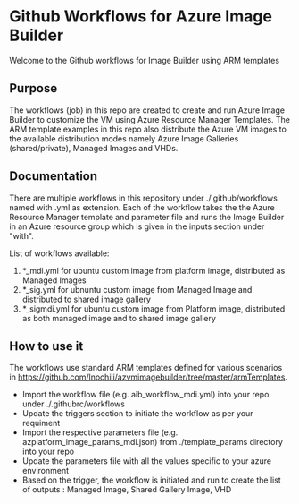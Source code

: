 # Github Workflows for Azure Image Builder

Welcome to the Github workflows for Image Builder using ARM templates

## Purpose

The workflows (job) in this repo are created to create and run Azure Image Builder to customize the VM using Azure Resource Manager Templates. The ARM template examples in this repo also distribute the Azure VM images to the available distribution modes namely Azure Image Galleries (shared/private), Managed Images and VHDs.

## Documentation
There are multiple workflows in this repository under ./.github/workflows named with .yml as extension.  Each of the workflow takes the  the Azure Resource Manager template and parameter file and runs the Image Builder in an Azure resource group which is given in the inputs section under "with".

List of workflows available:
  1. *_mdi.yml for ubuntu custom image from platform image, distributed as Managed Images 
  2. *_sig.yml for ubnuntu custom image from Managed Image and distributed to shared image gallery
  3. *_sigmdi.yml for ubuntu custom image from Platform image, distributed as both managed image and to shared image gallery
  
## How to use it 
The workflows use standard ARM templates defined for various scenarios in https://github.com/lnochili/azvmimagebuilder/tree/master/armTemplates. 
  - Import the workflow file (e.g. aib_workflow_mdi.yml) into your repo under ./.githubrc/workflows
  - Update the triggers section to initiate the workflow as per your requiment
  - Import the respective parameters file (e.g. azplatform_image_params_mdi.json) from ./template_params directory into your repo
  - Update the parameters file with  all the values specific to your azure environment
  - Based on the trigger, the workflow is initiated and run to create the list of outputs : Managed Image, Shared Gallery Image, VHD
  
